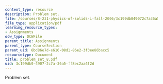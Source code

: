 ```yaml
---
content_type: resource
description: Problem set.
file: /courses/8-231-physics-of-solids-i-fall-2006/3c199db049072c7a36a5ff8ec2aa4f2d_problem_set_8.pdf
file_type: application/pdf
learning_resource_types:
- Assignments
ocw_type: OCWFile
parent_title: Assignments
parent_type: CourseSection
parent_uid: 6bd86e7d-e616-08d1-86e2-3f3ee86bacc5
resourcetype: Document
title: problem_set_8.pdf
uid: 3c199db0-4907-2c7a-36a5-ff8ec2aa4f2d
---
```

Problem set.

